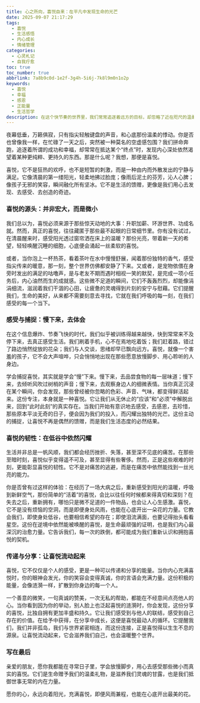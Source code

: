 ```yaml
---
title: 心之所向，喜悦自来：在平凡中发现生命的光芒
date: 2025-09-07 21:17:29
tags:
  - 喜悦
  - 生活感悟
  - 内心成长
  - 情绪管理
categories:
  - 心灵札记
  - 自我疗愈
toc: true
toc_number: true
abbrlink: 7a8b9c0d-1e2f-3g4h-5i6j-7k8l9m0n1o2p
keywords:
  - 喜悦
  - 幸福
  - 感恩
  - 正能量
  - 生活哲学
description: 在这个快节奏的世界里，我们常常追逐着远方的目标，却忽略了近在咫尺的温柔。喜悦，并非遥不可及的奢侈品，而是藏匿于寻常日子里的微光。它不是没有烦恼的空洞，而是即便身处风雨，也能在心底开出一朵花的力量。今天，让我们一起放慢脚步，用心去感受那些被我们遗忘的、触手可及的喜悦，让它们成为滋养我们灵魂的甘露，点亮我们前行的路。
---
```


夜幕低垂，万籁俱寂，只有指尖轻触键盘的声音，和心底那份温柔的悸动。你是否也曾像我一样，在忙碌了一天之后，突然被一种莫名的空虚感包围？我们拼命奔跑，追逐着所谓的成功和幸福，却常常在抵达某个“终点”时，发现内心深处依然渴望着某种更纯粹、更持久的东西。那是什么呢？我想，那便是喜悦。

喜悦，它不是狂热的欢呼，也不是短暂的刺激，而是一种由内而外散发出的宁静与满足。它像清晨的第一缕阳光，轻柔地拂过脸庞；像雨后泥土的芬芳，沁人心脾；像孩子无邪的笑容，瞬间融化所有坚冰。它不是生活的馈赠，更像是我们用心去发现、去感受、去创造的奇迹。

### 喜悦的源头：并非宏大，而是微小

我们总以为，喜悦必须来源于那些惊天动地的大事：升职加薪、环游世界、功成名就。然而，真正的喜悦，往往藏匿于那些最不起眼的日常细节里。你有没有试过，在清晨醒来时，感受阳光透过窗帘洒在床上的温暖？那份光亮，带着新一天的希望，轻轻唤醒沉睡的细胞，心底便会涌起一丝柔软的喜悦。

或者，当你泡上一杯热茶，看着茶叶在水中慢慢舒展，闻着那份独特的香气，感受指尖传来的暖意，那一刻，整个世界仿佛都安静了下来。又或者，是宠物依偎在身旁时发出的满足的咕噜声，是与老友不期而遇时相视一笑的默契，是完成一项小任务后，内心油然而生的成就感。这些微不足道的瞬间，它们不轰轰烈烈，却能像涓涓细流，滋润着我们干涸的心田，让疲惫的灵魂得到片刻的安宁与慰藉。它们提醒我们，生命的美好，从来都不需要刻意去寻找，它就在我们呼吸的每一刻，在我们感受的每一个当下。

### 感受与捕捉：慢下来，去体会

在这个信息爆炸、节奏飞快的时代，我们似乎被训练得越来越快，快到常常来不及停下来，去真正感受生活。我们刷着手机，心不在焉地吃着饭；我们赶着路，错过了路边悄然绽放的花朵；我们与人交谈，思绪却早已飘向远方。喜悦，就像一个害羞的孩子，它不会大声喧哗，只会悄悄地出现在那些愿意放慢脚步、用心聆听的人身边。

学会捕捉喜悦，其实就是学会“慢”下来。慢下来，去品尝食物的每一层味道；慢下来，去倾听风吹过树梢的声音；慢下来，去观察身边人的细微表情。当你真正沉浸在某个瞬间，你会发现，那些曾经被你忽略的色彩、声音、气味，都变得鲜活起来。这份专注，本身就是一种喜悦。它让我们从无休止的“应该”和“必须”中解脱出来，回到“此时此刻”的真实存在。当我们开始有意识地去感受，去感恩，去珍惜，那些原本平淡无奇的日子，便会因为我们的投入，而闪耀出独特的光芒。这份主动的捕捉，让喜悦不再是偶然的馈赠，而是我们生活态度的必然结果。

### 喜悦的韧性：在低谷中依然闪耀

生活并非总是一帆风顺，我们都会经历挫折、失落，甚至深不见底的痛苦。在那些至暗时刻，喜悦似乎变得遥不可及，甚至显得有些奢侈。然而，正是这些艰难的时刻，更能彰显喜悦的韧性。它不是对痛苦的逃避，而是在痛苦中依然能找到一丝光亮的能力。

你是否曾有过这样的体验：在经历了一场大病之后，重新感受到阳光的温暖，呼吸到新鲜空气，那份简单的“活着”的喜悦，会比以往任何时候都来得真切和深刻？在失去之后，重新拥有，哪怕只是微不足道的一件物品，也会让人心生感激。喜悦，它不是没有烦恼的空洞，而是即便身处风雨，也能在心底开出一朵花的力量。它教会我们，即使身处低谷，也要相信希望的存在；即使泪流满面，也要记得抬头看看星空。这份在逆境中依然能被唤醒的喜悦，是生命最顽强的证明，也是我们内心最深沉的治愈力量。它告诉我们，每一次的跌倒，都可能成为我们重新认识和拥抱喜悦的契机。

### 传递与分享：让喜悦流动起来

喜悦，它不仅仅是个人的感受，更是一种可以传递和分享的能量。当你内心充满喜悦时，你的眼神会发光，你的笑容会变得真诚，你的言语会充满力量。这份积极的能量，会像涟漪一样，扩散到你身边的每一个人。

一个善意的微笑，一句真诚的赞美，一次无私的帮助，都能在不经意间点亮他人的心。当你看到因为你的举动，别人脸上也泛起喜悦的涟漪时，你会发现，这份分享的喜悦，比独自拥有更加丰盛和持久。它让我们感受到与他人的联结，感受到自己存在的价值。在给予中获得，在分享中成长，这便是喜悦最动人的循环。它提醒我们，我们并非孤岛，我们与世界紧密相连，而这份连接，正是喜悦得以生生不息的源泉。让喜悦流动起来，它会滋养我们自己，也会温暖整个世界。

### 写在最后

亲爱的朋友，愿你我都能在寻常日子里，学会放慢脚步，用心去感受那些微小而真实的喜悦。它们是生命赠予我们的温柔礼物，是滋养我们灵魂的甘露，也是我们抵御世事无常的内在力量。

愿你的心，永远向着阳光，充满喜悦，即便风雨兼程，也能在心底开出最美的花。